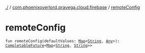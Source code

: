 [./](../index.md) / [com.phoenixoverlord.pravega.cloud.firebase](index.md) / [remoteConfig](./remote-config.md)

# remoteConfig

`fun remoteConfig(defaultValues: `[`Map`](https://kotlinlang.org/api/latest/jvm/stdlib/kotlin.collections/-map/index.html)`<`[`String`](https://kotlinlang.org/api/latest/jvm/stdlib/kotlin/-string/index.html)`, `[`Any`](https://kotlinlang.org/api/latest/jvm/stdlib/kotlin/-any/index.html)`>): `[`CompletableFuture`](https://docs.oracle.com/javase/6/docs/api/java/util/concurrent/CompletableFuture.html)`<`[`Map`](https://kotlinlang.org/api/latest/jvm/stdlib/kotlin.collections/-map/index.html)`<`[`String`](https://kotlinlang.org/api/latest/jvm/stdlib/kotlin/-string/index.html)`, `[`String`](https://kotlinlang.org/api/latest/jvm/stdlib/kotlin/-string/index.html)`>>`